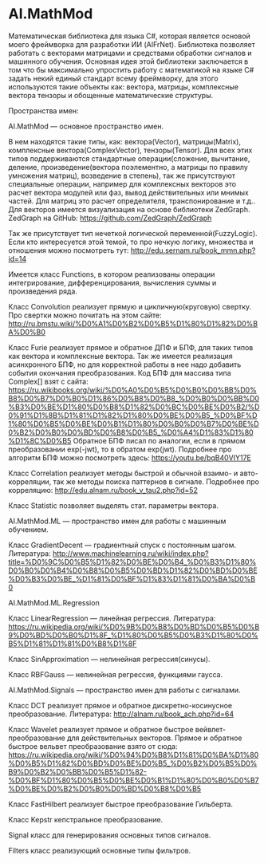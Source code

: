 # AI.MathMod
Математическая библиотека для языка C#, которая является основой моего фреймворка для разработки ИИ (AIFrNet). 
Библиотека позволяет работать с векторами матрицами и средствами обработки сигналов и машинного обучения. 
Основная идея этой библиотеки заключается в том что бы максимально упростить работу с математикой на языке C# задать некий единый стандарт всему фреймворку, для этого используются такие объекты как: вектора, матрицы, комплексные вектора тензоры и обощенные математические структуры.




Пространства имен:





AI.MathMod — основное пространство имен.


В нем находятся такие типы, как: вектора(Vector), матрицы(Matrix), комплексные вектора(ComplexVector), тензоры(Tensor). Для всех этих типов поддерживаются стандартные операции(сложение, вычитание, деление, произведение(вектора поэлементно, а матрицы по правилу умножения матриц), возведение в степень), так же присутствуют специальные операции, например для комплексных векторов это расчет вектора модулей или фаз, вывод действительных или мнимых частей. Для матриц это расчет определителя, транспонирование и т.д.. Для векторов имеется визуализация на основе библиотеки ZedGraph. ZedGraph на GitHub: https://github.com/ZedGraph/ZedGraph

Так же присутствует тип нечеткой логической переменной(FuzzyLogic). Если кто интересуется этой темой, то про нечкую логику, множества и отношения можно посмотреть тут: http://edu.sernam.ru/book_mmn.php?id=14

Имеется класс Functions, в котором реализованы операции интегрирование, дифференцирования, вычисления суммы и произведения ряда. 

Класс Convolution реализует прямую и цикличную(круговую) свертку. Про свертки можно почитать на этом сайте: http://ru.bmstu.wiki/%D0%A1%D0%B2%D0%B5%D1%80%D1%82%D0%BA%D0%B0

Класс Furie реализует прямое и обратное ДПФ и БПФ, для таких типов как вектора и комплексные вектора. Так же имеется реализация асинхронного БПФ, но для корректной работы в нее надо добавить события окончания преобразования.
Код БПФ для массива типа Complex[] взят с сайта: https://ru.wikibooks.org/wiki/%D0%A0%D0%B5%D0%B0%D0%BB%D0%B8%D0%B7%D0%B0%D1%86%D0%B8%D0%B8_%D0%B0%D0%BB%D0%B3%D0%BE%D1%80%D0%B8%D1%82%D0%BC%D0%BE%D0%B2/%D0%91%D1%8B%D1%81%D1%82%D1%80%D0%BE%D0%B5_%D0%BF%D1%80%D0%B5%D0%BE%D0%B1%D1%80%D0%B0%D0%B7%D0%BE%D0%B2%D0%B0%D0%BD%D0%B8%D0%B5_%D0%A4%D1%83%D1%80%D1%8C%D0%B5
Обратное БПФ писал по аналогии, если в прямом преобразовании exp(-jwt), то в обратом exp(jwt). Подробнее про алгоритм БПФ можно посмотреть здесь: https://youtu.be/bqB40VIY17E

Класс Correlation реализует методы быстрой и обычной взаимо- и авто- корреляции, так же методы поиска паттернов в сигнале. Подробнее про корреляцию: http://edu.alnam.ru/book_v_tau2.php?id=52

Класс Statistic позволяет выделять стат. параметры вектора.










AI.MathMod.ML — пространство имен для работы с машинным обучением.


Класс GradientDecent — градиентный спуск с постоянным шагом. Литература: http://www.machinelearning.ru/wiki/index.php?title=%D0%9C%D0%B5%D1%82%D0%BE%D0%B4_%D0%B3%D1%80%D0%B0%D0%B4%D0%B8%D0%B5%D0%BD%D1%82%D0%BD%D0%BE%D0%B3%D0%BE_%D1%81%D0%BF%D1%83%D1%81%D0%BA%D0%B0


AI.MathMod.ML.Regression

Класс LinearRegression — линейная регрессия. Литература: https://ru.wikipedia.org/wiki/%D0%9B%D0%B8%D0%BD%D0%B5%D0%B9%D0%BD%D0%B0%D1%8F_%D1%80%D0%B5%D0%B3%D1%80%D0%B5%D1%81%D1%81%D0%B8%D1%8F

Класс SinApproximation — нелинейная регрессия(синусы).

Класс RBFGauss — нелинейная регрессия, функциями гаусса. 






AI.MathMod.Signals — пространство имен для работы с сигналами.


Класс DCT реализует прямое и обратное дискретно-косинусное преобразование. Литература: http://alnam.ru/book_ach.php?id=64

Класс Wavelet реализует прямое и обратное быстрое вейвлет-преобразование для действительных векторов.
Прямое и обратное быстрое вельвет преобразование взято от сюда: https://ru.wikipedia.org/wiki/%D0%94%D0%B8%D1%81%D0%BA%D1%80%D0%B5%D1%82%D0%BD%D0%BE%D0%B5_%D0%B2%D0%B5%D0%B9%D0%B2%D0%BB%D0%B5%D1%82-%D0%BF%D1%80%D0%B5%D0%BE%D0%B1%D1%80%D0%B0%D0%B7%D0%BE%D0%B2%D0%B0%D0%BD%D0%B8%D0%B5

Класс FastHilbert реализует быстрое преобразование Гильберта.

Класс Kepstr кепстральное преобразование.

Signal класс для генерирования основных типов сигналов.

Filters класс реализующий основные типы фильтров.
